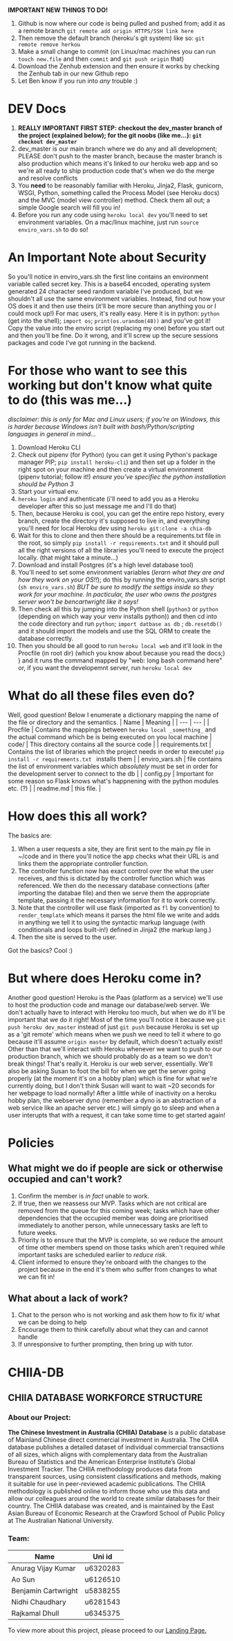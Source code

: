 **IMPORTANT NEW THINGS TO DO!**
1. Github is now where our code is being pulled and pushed from; add it as a
   remote branch `git remote add origin HTTPS/SSH link here`
2. Then remove the default branch (heroku's git system) like so: `git remote remove herkou`
2. Make a small change to commit (on Linux/mac machines you can run `touch new.file` and then `commit` and `git push origin` that)
2. Download the Zenhub extension and then ensure it works by checking the
   Zenhub tab in our new Github repo
3. Let Ben know if you run into _any_ trouble :)

DEV Docs
=========
1) **REALLY IMPORTANT FIRST STEP: checkout the dev_master branch of the project (explained below); for the git noobs (like me...): `git checkout dev_master`**
2) dev_master is our main branch where we do any and all development; PLEASE don't push to the master branch, because the master branch is also production
   which means it's linked to our heroku web app and so we're all ready to ship production code that's when we do the merge and resolve conflicts
3) You **need** to be reasonably familiar with Heroku, Jinja2, Flask, gunicorn, WSGI, Python, something called the Process Model (see Heroku docs) and
   the MVC (model view controller) method. Check them all out; a simple Google search will fill you in!
4) Before you run any code using `heroku local dev` you'll need to set environment variables. On a mac/linux machine, just run `source enviro_vars.sh` to
   do so!

An Important Note about Security
========
So you'll notice in enviro_vars.sh the first line contains an environment variable called secret key. This is a base64 encoded, operating system generated 24 character seed random variable I've produced, but we shouldn't all use the same environment variables. Instead, find out how your OS does it and then use theirs (it'll be more secure than anything you or I could mock up!)
For mac users, it's really easy. Here it is in python:
`python` (get into the shell); `import os`; `print(os.urandom(48))` and you've got it! Copy the value into the enviro script (replacing my one) before you start out and then you'll be fine. Do it wrong, and it'll screw up the secure sessions packages and code I've got running in the backend.

For those who want to see this working but don't know what quite to do (this was me...)
========
_disclaimer: this is only for Mac and Linux users; if you're on Windows, this is harder because Windows isn't built with bash/Python/scripting languages in
general in mind..._
1) Download Heroku CLI
2) Check out pipenv (for Python) (you can get it using Python's package manager PIP; `pip install heroku-cli`) and then set up a folder in the right spot on
   your machine and then create a virtual environment (pipenv tutorial; follow it!) *ensure you've specifiec the python installation should be Python 3*
3) Start your virtual env.
4) `heroku login` and authenticate (i'll need to add you as a Heroku developer after this so just message me and I'll do that)
5) Then, because Heroku is cool, you can get the entire repo history, every branch, create the directory it's supposed to live in, and everything you'll
   need for local Heroku dev using `heroku git:clone -a chia-db`
6) Wait for this to clone and then there should be a requirements.txt file in the root, so simply `pip install -r requirements.txt` and it should
   pull all the right versions of all the libraries you'll need to execute the project locally. (that might take a minute...)
7) Download and install Postgres (it's a high level database tool)
8) You'll need to set some environment variables (*lerarn what they are and how they work on your OS!!*); do this by running the enviro_vars.sh script
   (`sh enviro_vars.sh`) *BUT be sure to modify the settigs inside so they work for your machine. In pacticular, the user who owns the postgres server
   won't be _bencartwright_ like it says!*
9) Then check all this by jumping into the Python shell (`python3` or `python` (depending on which way your venv installs python)) and then cd into the
   code directory and run `python`; `import datbase as db` ; `db.resetdb()` and it should import the models and use the SQL ORM to create the database
   correctly.
10) Then you should be all good to run `heroku local web` and it'll look in the Procfile (in root dir) (which you know about because you read the docs;) )
    and it runs the command mapped by "web: long bash command here" or, if you want the developemnt server, run `heroku local dev`

What do all these files even do?
==================================
Well, good question!
Below I enumerate a dictionary mapping the name of the file or directory and the semantics.
| Name | Meaning |
| --- | --- |
| Procfile | Contains the mappings between `heroku local _something_` and the actual command which be is being executed on you local machine
| code/ | This directory contains all the source code  |
| requirements.txt | Contains the list of libraries which the project needs in order to execute! `pip install -r requirements.txt ` installs them  |
| enviro_vars.sh  | file contains the list of environment variables which *absolutely* must be set in order for the development server to connect to the db |
| config.py | Important for some reason so Flask knows what's happnening with the python modules etc. (?) |
| readme.md  | this file. |


How does this all work?
==========================
The basics are:
1) When a user requests a site, they are first sent to the main.py file in ~/code and in there you'll notice the app checks what their URL is and links them
   the appropriate controller function.
2) The controller function now has exact control over the what the user receives, and this is dictated by the controller function which was referenced.
   We then do the necessary database connections (after importing the databae file) and then we serve them the appropriate template, passing it the necessary
   information for it to work correctly.
3) Note that the controller will use flask (imported as `fl` by convention) to `render_template` which means it parses the html file we write and adds in
   anything we tell it to using the syntactic markup language (with conditionals and loops built-in!) defined in Jinja2 (the markup lang.)
4) Then the site is served to the user.


Got the basics? Cool :)

But where does Heroku come in?
===================================
Another good question! Heroku is the Paas (platform as a service) we'll use to host the production code and manage our database/web server. We don't actually
have to interact with Heroku too much, but when we do it'll be important that we do it right! Most of the time you'll notice it because we
``git push heroku dev_master`` instead of just `git push` because Heroku is set up as a 'git remote' which means when we push we need to tell it where to go
because it'll assume `origin master` by default, which doesn't actually exist!
Other than that we'll interact with Heroku whenever we want to push to our production branch, which we should probably do as a team so we don't break things!
That's really it. Heroku is our web server, essentially. We'll also be asking Susan to foot the bill for when we get the server going properly (at the moment
it's on a hobby plan) which is fine for what we're currently doing, but I don't think Susan will want to wait ~20 seconds for her webpage to load normally!
After a little while of inactivity on a heroku hobby plan, the webserver dyno (remember a dyno is an abstraction of a web service like an apache server etc.)
will simply go to sleep and when a user interupts that with a request, it can take some time to get started again!


# Policies

## What might we do if people are sick or otherwise occupied and can't work?
1. Confirm the member is _in fact_ unable to work.
2. If true, then we reassess our MVP. Tasks which are not critical are
   removed from the queue for this coming week; tasks which have other
   dependencies that the occupied member was doing are prioritised
   immediately to another person, while unnecessary tasks are left to
   future weeks.
3. Priority is to ensure that the MVP is complete, so we reduce the
   amount of time other members spend on those tasks which aren't
   required while important tasks are scheduled earlier to _reduce_
   *risk*.
4. Client informed to ensure they're onboard with the changes to the
   project because in the end it's them who suffer from changes to
   what we can fit in!


## What about a lack of work?
1. Chat to the person who is not working and ask them how to fix it/
   what we can be doing to help
2. Encourage them to think carefully about what they can and cannot
   handle
3. If unresponsive to further prompting, then bring up with tutor.

# CHIIA-DB

## CHIIA DATABASE WORKFORCE STRUCTURE

### About our Project:
**The Chinese Investment in Australia (CHIIA) Database** is a public database of Mainland Chinese direct commercial investment in Australia. The CHIIA database publishes a detailed dataset of individual commercial transactions of all sizes, which aligns with complementary data from the Australian Bureau of Statistics and the American Enterprise Institute’s Global Investment Tracker. The CHIIA methodology produces data from transparent sources, using consistent classifications and methods, making it suitable for use in peer-reviewed academic publications. The CHIIA methodology is published online to inform those who use this data and allow our colleagues around the world to create similar databases for their country. The CHIIA database was created, and is maintained by the East Asian Bureau of Economic Research at the Crawford School of Public Policy at The Australian National University.

### Team:

| Name        | Uni id       |
| ------------- |:-------------:|
| Anurag Vijay Kumar     | u6320283|
| Ao Sun     | u6126510     |   
| Benjamin Cartwright  | u5838255      |
| Nidhi Chaudhary   | u6281543     |
| Rajkamal Dhull  |u6345375     |




To view more about this project, please proceed to our [Landing Page.](https://sites.google.com/s/1wjU4dPP7f6Wb2QxUPzAfJoV6wSTdz2Ts/p/1NkN570w5u3MzU_j_zp-6VNILJb1qo1dS/edit?authuser=2)
